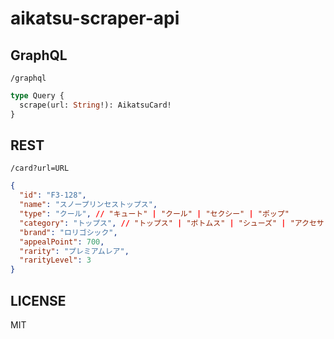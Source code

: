 # aikatsu-scraper-api

## GraphQL

`/graphql`

```graphql
type Query {
  scrape(url: String!): AikatsuCard!
}
```

## REST

`/card?url=URL`

```json
{
  "id": "F3-128",
  "name": "スノープリンセストップス",
  "type": "クール", // "キュート" | "クール" | "セクシー" | "ポップ"
  "category": "トップス", // "トップス" | "ボトムス" | "シューズ" | "アクセサリー" | "トップス＆ボトムス"
  "brand": "ロリゴシック",
  "appealPoint": 700,
  "rarity": "プレミアムレア",
  "rarityLevel": 3
}
```

## LICENSE

MIT
